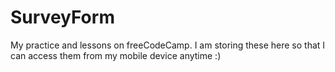 # SurveyForm
My practice and lessons on freeCodeCamp. I am storing these here so that I can access them from my mobile device anytime :)
